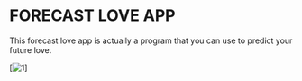 <h1> FORECAST LOVE APP </h1>

<p>This forecast love app is actually a program that you can use to predict your future love.</p>

[![1](https://user-images.githubusercontent.com/125409221/229785947-f4e18c05-e4a8-4440-a5cb-78918b88ae56.jpg)]


